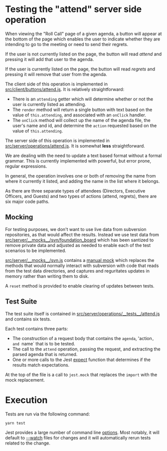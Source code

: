 # Testing the "attend" server side operation

When viewing the "Roll Call" page of a given agenda, a button will appear
at the bottom of the page which enables the user to indicate whether they
are intending to go to the meeting or need to send their regrets.

If the user is not currently listed on the page, the button will read
*attend* and pressing it will add that user to the agenda.

If the user is currently listed on the page, the button will read
*regrets* and pressing it will remove that user from the agenda.

The client side of this operation is implemented in
[src/client/buttons/attend.js](../../src/client/buttons/attend.js).
It is relatively straightforward:

 * There is an `attending` getter which will determine whether or not
   the user is currently listed as attending.
 * The `render` method will return a single button with text based on
   the value of `this.attending`, and associated with an `onClick`
   handler.
 * The `onClick` method will collect up the name of the agenda file,
   the user's name and id, and determine the `action` requested
   based on the value of `this.attending`.

The server side of this operation is implemented in
[src/server/operations/attend.js](../../src/server/operations/attend.js).
It is somewhat **less** straightforward.

We are dealing with the need to update a text based format without a formal
grammar.  This is currently implemented with powerful, but error prone,
regular expressions.

In general, the operation involves one or both of removing the name from
where it currently it listed, and adding the name in the list where it
belongs.

As there are three separate types of attendees (Directors, Executive
Officers, and Guests) and two types of actions (attend, regrets), there
are six major code paths.

## Mocking

For testing purposes, we don't want to use live data from subversion
repositories, as that would affect the results.  Instead we use test
data from
[src/server/\_\_mocks\_\_/svn/foundation_board](../../src/server/__mocks__/svn/foundation_board)
which has been santized to remove private data and adjusted as needed
to enable each of the test scenarios to be implemented.

[src/server/\_\_mocks\_\_/svn.js](../../src/server/__mocks__/svn.js) contains
a [manual mock](https://jestjs.io/docs/en/manual-mocks) which replaces
the methods that would normally interact with subversion with code that
reads from the test data directories, and captures and reguritates updates
in memory rather than writing them to disk.

A `reset` method is provided to enable clearing of updates between tests.

## Test Suite

The test suite itself is contained in
[src/server/operations/\_\_tests\_\_/attend.js](../../src/server/operations/__tests__/attend.js)
and contains six tests.

Each test contains three parts:

  * The construction of a request body that contains the `agenda`, 'action`,
    and `name` that is to be tested.
  * The call to the `attend` operation, passing the request, and extracting
    the parsed agenda that is returned.
  * One or more calls to the Jest [expect](https://jestjs.io/docs/en/expect)
    function that determines if the results match expectations.

At the top of the file is a call to `jest.mock` that replaces the `import` with the mock replacement.

# Execution

Tests are run via the following command:

    yarn test

Jest provides a large number of command line
[options](https://jestjs.io/docs/en/cli#using-with-yarn).
Most notably, it will default to
[--watch](https://jestjs.io/docs/en/cli#--watch) files for changes
and it will automatically rerun tests related to the change.
